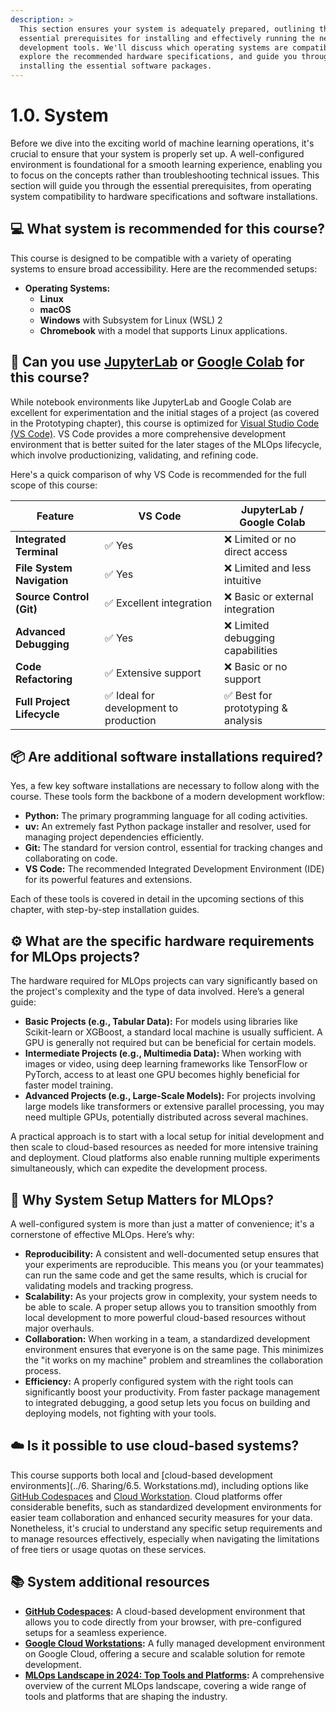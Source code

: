 ```yaml
---
description: >
  This section ensures your system is adequately prepared, outlining the
  essential prerequisites for installing and effectively running the necessary
  development tools. We'll discuss which operating systems are compatible,
  explore the recommended hardware specifications, and guide you through
  installing the essential software packages.
---
```


# 1.0. System

Before we dive into the exciting world of machine learning operations, it's
crucial to ensure that your system is properly set up. A well-configured
environment is foundational for a smooth learning experience, enabling you to
focus on the concepts rather than troubleshooting technical issues. This section
will guide you through the essential prerequisites, from operating system
compatibility to hardware specifications and software installations.

## 💻 What system is recommended for this course?

This course is designed to be compatible with a variety of operating systems to
ensure broad accessibility. Here are the recommended setups:

- **Operating Systems:**
  - **Linux**
  - **macOS**
  - **Windows** with Subsystem for Linux (WSL) 2
  - **Chromebook** with a model that supports Linux applications.

## 🧪 Can you use [JupyterLab](https://jupyterlab.readthedocs.io/en/latest/) or [Google Colab](https://colab.google/) for this course?

While notebook environments like JupyterLab and Google Colab are excellent for
experimentation and the initial stages of a project (as covered in the
Prototyping chapter), this course is optimized for
[Visual Studio Code (VS Code)](https://code.visualstudio.com/). VS Code provides
a more comprehensive development environment that is better suited for the later
stages of the MLOps lifecycle, which involve productionizing, validating, and
refining code.

Here's a quick comparison of why VS Code is recommended for the full scope of
this course:

| Feature                  | VS Code                                | JupyterLab / Google Colab            |
| ------------------------ | -------------------------------------- | ------------------------------------ |
| **Integrated Terminal**  | ✅ Yes                                 | ❌ Limited or no direct access       |
| **File System Navigation** | ✅ Yes                                 | ❌ Limited and less intuitive        |
| **Source Control (Git)** | ✅ Excellent integration               | ❌ Basic or external integration     |
| **Advanced Debugging**   | ✅ Yes                                 | ❌ Limited debugging capabilities    |
| **Code Refactoring**     | ✅ Extensive support                   | ❌ Basic or no support               |
| **Full Project Lifecycle** | ✅ Ideal for development to production | ✅ Best for prototyping & analysis |

## 📦 Are additional software installations required?

Yes, a few key software installations are necessary to follow along with the
course. These tools form the backbone of a modern development workflow:

- **Python:** The primary programming language for all coding activities.
- **uv:** An extremely fast Python package installer and resolver, used for
  managing project dependencies efficiently.
- **Git:** The standard for version control, essential for tracking changes and
  collaborating on code.
- **VS Code:** The recommended Integrated Development Environment (IDE) for its
  powerful features and extensions.

Each of these tools is covered in detail in the upcoming sections of this
chapter, with step-by-step installation guides.

## ⚙️ What are the specific hardware requirements for MLOps projects?

The hardware required for MLOps projects can vary significantly based on the
project's complexity and the type of data involved. Here’s a general guide:

- **Basic Projects (e.g., Tabular Data):** For models using libraries like
  Scikit-learn or XGBoost, a standard local machine is usually sufficient. A GPU
  is generally not required but can be beneficial for certain models.
- **Intermediate Projects (e.g., Multimedia Data):** When working with images or
  video, using deep learning frameworks like TensorFlow or PyTorch, access to at
  least one GPU becomes highly beneficial for faster model training.
- **Advanced Projects (e.g., Large-Scale Models):** For projects involving large
  models like transformers or extensive parallel processing, you may need
  multiple GPUs, potentially distributed across several machines.

A practical approach is to start with a local setup for initial development and
then scale to cloud-based resources as needed for more intensive training and
deployment. Cloud platforms also enable running multiple experiments
simultaneously, which can expedite the development process.

## 🤔 Why System Setup Matters for MLOps?

A well-configured system is more than just a matter of convenience; it's a
cornerstone of effective MLOps. Here’s why:

- **Reproducibility:** A consistent and well-documented setup ensures that your
  experiments are reproducible. This means you (or your teammates) can run the
  same code and get the same results, which is crucial for validating models and
  tracking progress.
- **Scalability:** As your projects grow in complexity, your system needs to be
  able to scale. A proper setup allows you to transition smoothly from local
  development to more powerful cloud-based resources without major overhauls.
- **Collaboration:** When working in a team, a standardized development
  environment ensures that everyone is on the same page. This minimizes the "it
  works on my machine" problem and streamlines the collaboration process.
- **Efficiency:** A properly configured system with the right tools can
  significantly boost your productivity. From faster package management to
  integrated debugging, a good setup lets you focus on building and deploying
  models, not fighting with your tools.

## ☁️ Is it possible to use cloud-based systems?

This course supports both local and
[cloud-based development environments](../6. Sharing/6.5. Workstations.md),
including options like
[GitHub Codespaces](https://github.com/features/codespaces) and
[Cloud Workstation](https://cloud.google.com/workstations). Cloud platforms
offer considerable benefits, such as standardized development environments for
easier team collaboration and enhanced security measures for your data.
Nonetheless, it's crucial to understand any specific setup requirements and to
manage resources effectively, especially when navigating the limitations of free
tiers or usage quotas on these services.

## 📚 System additional resources

- **[GitHub Codespaces](https://github.com/features/codespaces):** A cloud-based
  development environment that allows you to code directly from your browser,
  with pre-configured setups for a seamless experience.
- **[Google Cloud Workstations](https://cloud.google.com/workstations):** A
  fully managed development environment on Google Cloud, offering a secure and
  scalable solution for remote development.
- **[MLOps Landscape in 2024: Top Tools and Platforms](https://neptune.ai/blog/mlops-tools-platforms-landscape):**
  A comprehensive overview of the current MLOps landscape, covering a wide range
  of tools and platforms that are shaping the industry.
